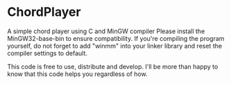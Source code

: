 # ChordPlayer
A simple chord player using C and MinGW compiler
Please install the MinGW32-base-bin to ensure compatibility.
If you're compiling the program yourself, do not forget to add "winmm" into your linker library and reset the compiler settings to default.

This code is free to use, distribute and develop. I'll be more than happy to know that this code helps you regardless of how.
